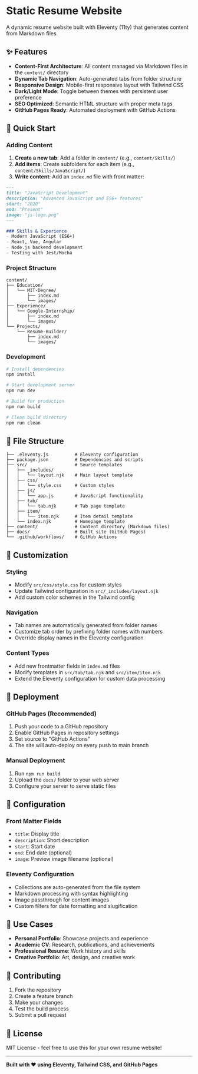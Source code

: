 # Static Resume Website

A dynamic resume website built with Eleventy (11ty) that generates content from Markdown files.

## ✨ Features

- **Content-First Architecture**: All content managed via Markdown files in the `content/` directory
- **Dynamic Tab Navigation**: Auto-generated tabs from folder structure
- **Responsive Design**: Mobile-first responsive layout with Tailwind CSS
- **Dark/Light Mode**: Toggle between themes with persistent user preference
- **SEO Optimized**: Semantic HTML structure with proper meta tags
- **GitHub Pages Ready**: Automated deployment with GitHub Actions

## 🚀 Quick Start

### Adding Content

1. **Create a new tab**: Add a folder in `content/` (e.g., `content/Skills/`)
2. **Add items**: Create subfolders for each item (e.g., `content/Skills/JavaScript/`)
3. **Write content**: Add an `index.md` file with front matter:

```markdown
---
title: "JavaScript Development"
description: "Advanced JavaScript and ES6+ features"
start: "2020"
end: "Present"
image: "js-logo.png"
---

### Skills & Experience
- Modern JavaScript (ES6+)
- React, Vue, Angular
- Node.js backend development
- Testing with Jest/Mocha
```

### Project Structure

```
content/
├── Education/
│   └── MIT-Degree/
│       ├── index.md
│       └── images/
├── Experience/
│   └── Google-Internship/
│       ├── index.md
│       └── images/
└── Projects/
    └── Resume-Builder/
        ├── index.md
        └── images/
```

### Development

```bash
# Install dependencies
npm install

# Start development server
npm run dev

# Build for production
npm run build

# Clean build directory
npm run clean
```

## 📁 File Structure

```
├── .eleventy.js          # Eleventy configuration
├── package.json          # Dependencies and scripts
├── src/                  # Source templates
│   ├── _includes/
│   │   └── layout.njk    # Main layout template
│   ├── css/
│   │   └── style.css     # Custom styles
│   ├── js/
│   │   └── app.js        # JavaScript functionality
│   ├── tab/
│   │   └── tab.njk       # Tab page template
│   ├── item/
│   │   └── item.njk      # Item detail template
│   └── index.njk         # Homepage template
├── content/              # Content directory (Markdown files)
├── docs/                 # Built site (GitHub Pages)
└── .github/workflows/    # GitHub Actions
```

## 🎨 Customization

### Styling
- Modify `src/css/style.css` for custom styles
- Update Tailwind configuration in `src/_includes/layout.njk`
- Add custom color schemes in the Tailwind config

### Navigation
- Tab names are automatically generated from folder names
- Customize tab order by prefixing folder names with numbers
- Override display names in the Eleventy configuration

### Content Types
- Add new frontmatter fields in `index.md` files
- Modify templates in `src/tab/tab.njk` and `src/item/item.njk`
- Extend the Eleventy configuration for custom data processing

## 🚀 Deployment

### GitHub Pages (Recommended)
1. Push your code to a GitHub repository
2. Enable GitHub Pages in repository settings
3. Set source to "GitHub Actions"
4. The site will auto-deploy on every push to main branch

### Manual Deployment
1. Run `npm run build`
2. Upload the `docs/` folder to your web server
3. Configure your server to serve static files

## 🔧 Configuration

### Front Matter Fields
- `title`: Display title
- `description`: Short description
- `start`: Start date
- `end`: End date (optional)
- `image`: Preview image filename (optional)

### Eleventy Configuration
- Collections are auto-generated from the file system
- Markdown processing with syntax highlighting
- Image passthrough for content images
- Custom filters for date formatting and slugification

## 🎯 Use Cases

- **Personal Portfolio**: Showcase projects and experience
- **Academic CV**: Research, publications, and achievements
- **Professional Resume**: Work history and skills
- **Creative Portfolio**: Art, design, and creative work

## 🤝 Contributing

1. Fork the repository
2. Create a feature branch
3. Make your changes
4. Test the build process
5. Submit a pull request

## 📄 License

MIT License - feel free to use this for your own resume website!

---

**Built with ❤️ using Eleventy, Tailwind CSS, and GitHub Pages**
